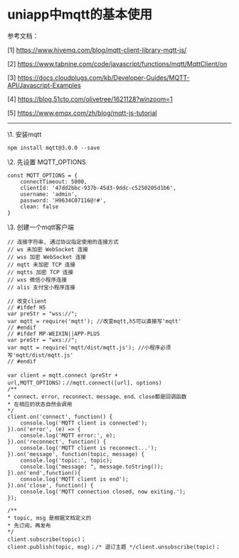# uniapp中mqtt的基本使用

参考文档：

[1] https://www.hivemq.com/blog/mqtt-client-library-mqtt-js/

[2] https://www.tabnine.com/code/javascript/functions/mqtt/MqttClient/on

[3] https://docs.cloudplugs.com/kb/Developer-Guides/MQTT-API/Javascript-Examples

[4] https://blog.51cto.com/olivetree/1621128?winzoom=1

[5] https://www.emqx.com/zh/blog/mqtt-js-tutorial

------

\1. 安装mqtt

```
npm install mqtt@3.0.0 --save
```

\2. 先设置 MQTT_OPTIONS

```
const MQTT_OPTIONS = {
    connectTimeout: 5000,
    clientId: '47dd2bbc-937b-45d3-9ddc-c5250205d1b6',
    username: 'admin',
    password: 'H9634C07116@!#',
    clean: false
}
```

\3. 创建一个mqtt客户端

```
// 连接字符串, 通过协议指定使用的连接方式
// ws 未加密 WebSocket 连接
// wss 加密 WebSocket 连接
// mqtt 未加密 TCP 连接
// mqtts 加密 TCP 连接
// wxs 微信小程序连接
// alis 支付宝小程序连接
```

 

```
// 改变client
// #ifdef H5
var preStr = "wss://";
var mqtt = require('mqtt'); //改变mqtt,h5可以直接写'mqtt'
// #endif
// #ifdef MP-WEIXIN||APP-PLUS
var preStr = "wxs://";
var mqtt = require('mqtt/dist/mqtt.js'); //小程序必须写'mqtt/dist/mqtt.js'
// #endif

var client = mqtt.connect（preStr + url,MQTT_OPTIONS）；//mqtt.connect([url], options)
/**
* connect、error、reconnect、message、end、close都是回调函数
* 在相应的状态自然会调用
*/
client.on('connect', function() {
    console.log('MQTT client is connected');
}).on('error', (e) => {
    console.log('MQTT error:', e);
}).on('reconnect', function() {
    console.log('MQTT client is reconnect...');
}).on('message', function(topic, message) {
    console.log('topic:', topic);
    console.log("message: ", message.toString());
}).on('end',function(){
    console.log('MQTT client is end');
}).on('close', function() {
    console.log('MQTT connection closed, now exiting.');
});

/**
* topic, msg 是根据文档定义的
* 先订阅，再发布
*/
client.subscribe(topic)；
client.publish(topic, msg)；/* 退订主题 */client.unsubscribe(topic)；
```

 